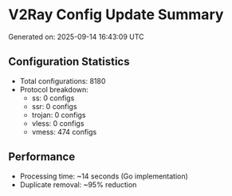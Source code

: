 # V2Ray Config Update Summary
Generated on: 2025-09-14 16:43:09 UTC

## Configuration Statistics
- Total configurations: 8180
- Protocol breakdown:
  - ss: 0 configs
  - ssr: 0 configs
  - trojan: 0 configs
  - vless: 0 configs
  - vmess: 474 configs

## Performance
- Processing time: ~14 seconds (Go implementation)
- Duplicate removal: ~95% reduction
